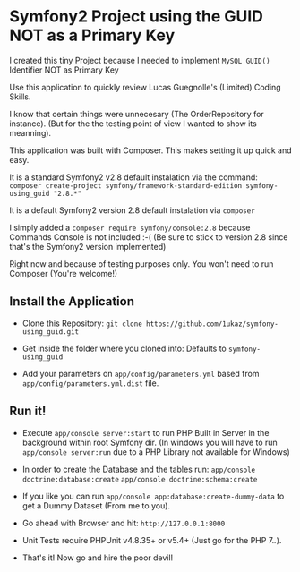 # Symfony2 Project using the GUID NOT as a Primary Key

I created this tiny Project because I needed to implement `MySQL GUID()` Identifier NOT as Primary Key

Use this application to quickly review Lucas Guegnolle's (Limited) Coding Skills.

I know that certain things were unnecesary (The OrderRepository for instance).
(But for the the testing point of view I wanted to show its meanning).

This application was built with Composer. This makes setting it up quick and easy.

It is a standard Symfony2 v2.8 default instalation via the command:
`composer create-project symfony/framework-standard-edition symfony-using_guid "2.8.*"`

It is a default Symfony2 version 2.8 default instalation via `composer`

I simply added a `composer require symfony/console:2.8` because Commands Console is not included :-(
(Be sure to stick to version 2.8 since that's the Symfony2 version implemented)

Right now and because of testing purposes only. You won't need to run Composer (You're welcome!)

## Install the Application

* Clone this Repository: `git clone https://github.com/1ukaz/symfony-using_guid.git`

* Get inside the folder where you cloned into: Defaults to `symfony-using_guid`

* Add your parameters on `app/config/parameters.yml` based from `app/config/parameters.yml.dist` file.

## Run it!

* Execute `app/console server:start` to run PHP Built in Server in the background within root Symfony dir.
  (In windows you will have to run `app/console server:run` due to a PHP Library not available for Windows)

* In order to create the Database and the tables run:
    `app/console doctrine:database:create`
    `app/console doctrine:schema:create`

* If you like you can run `app/console app:database:create-dummy-data` to get a Dummy Dataset (From me to you).

* Go ahead with Browser and hit: `http://127.0.0.1:8000`

* Unit Tests require PHPUnit v4.8.35+ or v5.4+ (Just go for the PHP 7.*.*).

* That's it! Now go and hire the poor devil!
